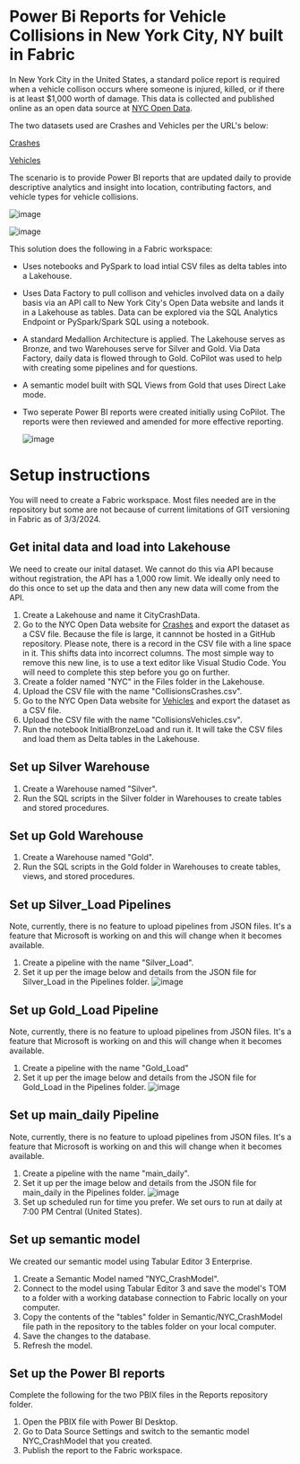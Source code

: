 # Power Bi Reports for Vehicle Collisions in New York City, NY built in Fabric 

In New York City in the United States, a standard police report is required when a vehicle collison occurs where someone is injured, killed, or if there is at least $1,000 worth of damage. This data is collected and published online as an open data source at [NYC Open Data](https://opendata.cityofnewyork.us/).

The two datasets used are Crashes and Vehicles per the URL's below:

[Crashes](https://data.cityofnewyork.us/Public-Safety/Motor-Vehicle-Collisions-Crashes/h9gi-nx95/about_data)

[Vehicles](https://data.cityofnewyork.us/Public-Safety/Motor-Vehicle-Collisions-Vehicles/bm4k-52h4/about_data)

The scenario is to provide Power BI reports that are updated daily to provide descriptive analytics and insight into location, contributing factors, and vehicle types for vehicle collisions. 

![image](https://github.com/cameron-thorne/mshackathon_nyc_collision/assets/13606996/54d04885-d468-42f3-b78f-585d66aba3bf)

![image](https://github.com/cameron-thorne/mshackathon_nyc_collision/assets/13606996/aa3c591b-e912-4172-8b50-8eb6ff8806db)


This solution does the following in a Fabric workspace:
- Uses notebooks and PySpark to load intial CSV files as delta tables into a Lakehouse. 
- Uses Data Factory to pull collison and vehicles involved data on a daily basis via an API call to New York City's Open Data website and lands it in a Lakehouse as tables. Data can be explored via the SQL Analytics Endpoint or PySpark/Spark SQL using a notebook.
- A standard Medallion Architecture is applied. The Lakehouse serves as Bronze, and two Warehouses serve for Silver and Gold. Via Data Factory, daily data is flowed through to Gold. CoPilot was used to help with creating some pipelines and for questions. 
- A semantic model built with SQL Views from Gold that uses Direct Lake mode.
- Two seperate Power BI reports were created initially using CoPilot. The reports were then reviewed and amended for more effective reporting.

  ![image](https://github.com/cameron-thorne/mshackathon_nyc_collision/assets/13606996/02182050-c1f5-43f5-a20f-48c9fd062834)


# Setup instructions

You will need to create a Fabric workspace. Most files needed are in the repository but some are not because of current limitations of GIT versioning in Fabric as of 3/3/2024. 

## Get inital data and load into Lakehouse

We need to create our inital dataset. We cannot do this via API because without registration, the API has a 1,000 row limit. We ideally only need to do this once to set up the data and then any new data will come from the API. 

1. Create a Lakehouse and name it CityCrashData.
2. Go to the NYC Open Data website for [Crashes](https://data.cityofnewyork.us/Public-Safety/Motor-Vehicle-Collisions-Vehicles/bm4k-52h4/about_data) and export the dataset as a CSV file. Because the file is large, it cannnot be hosted in a GitHub repository. Please note, there is a record in the CSV file with a line space in it. This shifts data into incorrect columns. The most simple way to remove this new line, is to use a text editor like Visual Studio Code. You will need to complete this step before you go on further.
3. Create a folder named "NYC" in the Files folder in the Lakehouse.  
4. Upload the CSV file with the name "CollisionsCrashes.csv".
5. Go to the NYC Open Data website for [Vehicles](https://data.cityofnewyork.us/Public-Safety/Motor-Vehicle-Collisions-Vehicles/bm4k-52h4/about_data) and export the dataset as a CSV file.
6. Upload the CSV file with the name "CollisionsVehicles.csv".
7. Run the notebook InitialBronzeLoad and run it. It will take the CSV files and load them as Delta tables in the Lakehouse.

## Set up Silver Warehouse

1. Create a Warehouse named "Silver".
2. Run the SQL scripts in the Silver folder in Warehouses to create tables and stored procedures.

## Set up Gold Warehouse

1. Create a Warehouse named "Gold".
2. Run the SQL scripts in the Gold folder in Warehouses to create tables, views, and stored procedures.

## Set up Silver_Load Pipelines 

Note, currently, there is no feature to upload pipelines from JSON files. It's a feature that Microsoft is working on and this will change when it becomes available. 

1. Create a pipeline with the name "Silver_Load".  
2. Set it up per the image below and details from the JSON file for Silver_Load in the Pipelines folder.
   ![image](https://github.com/cameron-thorne/mshackathon_nyc_collision/assets/13606996/c8b315e6-50b8-476d-94c6-412a0a781b12)

## Set up Gold_Load Pipeline

Note, currently, there is no feature to upload pipelines from JSON files. It's a feature that Microsoft is working on and this will change when it becomes available. 

1. Create a pipeline with the name "Gold_Load"
2. Set it up per the image below and details from the JSON file for Gold_Load in the Pipelines folder.
   ![image](https://github.com/cameron-thorne/mshackathon_nyc_collision/assets/13606996/74e9433b-2296-40c8-80cf-3df630c407c1)

## Set up main_daily Pipeline

Note, currently, there is no feature to upload pipelines from JSON files. It's a feature that Microsoft is working on and this will change when it becomes available. 

1. Create a pipeline with the name "main_daily".
2. Set it up per the image below and details from the JSON file for main_daily in the Pipelines folder.
   ![image](https://github.com/cameron-thorne/mshackathon_nyc_collision/assets/13606996/5e5adcf3-e0e5-4310-9844-31ce86ab9965)
3. Set up scheduled run for time you prefer. We set ours to run at daily at 7:00 PM Central (United States).

## Set up semantic model

We created our semantic model using Tabular Editor 3 Enterprise. 

1. Create a Semantic Model named "NYC_CrashModel".
2. Connect to the model using Tabular Editor 3 and save the model's TOM to a folder with a working database connection to Fabric locally on your computer.
3. Copy the contents of the "tables" folder in Semantic/NYC_CrashModel file path in the repository to the tables folder on your local computer.
4. Save the changes to the database.
5. Refresh the model.

## Set up the Power BI reports

Complete the following for the two PBIX files in the Reports repository folder.

1. Open the PBIX file with Power BI Desktop.
2. Go to Data Source Settings and switch to the semantic model NYC_CrashModel that you created.
3. Publish the report to the Fabric workspace.




